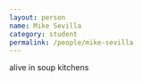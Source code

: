 ```yaml
---
layout: person
name: Mike Sevilla
category: student
permalink: /people/mike-sevilla
---
```


alive in soup kitchens
